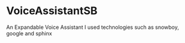 # VoiceAssistantSB
An Expandable Voice Assistant
 I used technologies such as snowboy, google and sphinx
